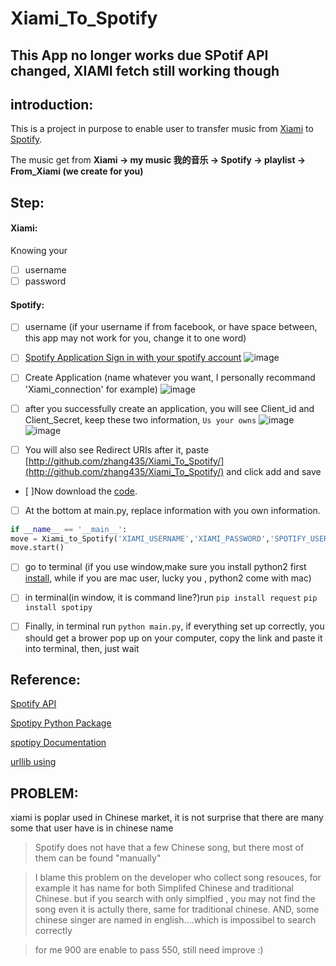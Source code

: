 # Xiami_To_Spotify

## This App no longer works due SPotif API changed, XIAMI fetch still working though
## introduction:
This is a project in purpose to enable user to transfer music from [Xiami](http://www.xiami.com) to [Spotify](https://www.spotify.com/us/).

The music get from **Xiami -> my music 我的音乐 -> Spotify -> playlist -> From_Xiami (we create for you)**

## Step:

####    Xiami:
Knowing your
- [ ] username
- [ ] password

####     Spotify:
- [ ] username (if your username if from facebook, or have space between, this app may not work for you, change it to one word)


- [ ] [Spotify Application Sign in with your spotify account](https://developer.spotify.com/my-applications/)
    ![image](https://github.com/zhang435/Xiami_To_Spotify/blob/master/images/cretae_an_app.png)
- [ ] Create Application (name whatever you want, I personally recommand 'Xiami_connection' for example)
    ![image](https://github.com/zhang435/Xiami_To_Spotify/blob/master/images/create_an_app_Detail.png)
- [ ] after you successfully create an application, you will see Client_id and Client_Secret, keep these two information, `Us your owns`
    ![image](https://github.com/zhang435/Xiami_To_Spotify/blob/master/images/app_page.png)
    ![image](https://github.com/zhang435/Xiami_To_Spotify/blob/master/images/get_id_sec.png)
- [ ] You will also see Redirect URIs after it, paste [http://github.com/zhang435/Xiami_To_Spotify/](http://github.com/zhang435/Xiami_To_Spotify/) and click add and save
- [ ]Now download the [code](https://github.com/zhang435/Xiami_To_Spotify/archive/master.zip).
- [ ] At the bottom at main.py, replace information with you own information.
```python
if __name__ == '__main__':
move = Xiami_to_Spotify('XIAMI_USERNAME','XIAMI_PASSWORD','SPOTIFY_USERNAME','CLIENT_ID','CLIENT_CECRET')
move.start()
```
- [ ] go to terminal (if you use window,make sure you install python2 first [install](http://stackoverflow.com/questions/21372637/installing-python-2-7-on-windows-8), while if you are mac user, lucky you , python2 come with mac)
- [ ] in terminal(in window, it is command line?)run
`pip install request`
`pip install spotipy`

- [ ] Finally, in terminal run `python main.py`, if everything set up correctly, you should get a brower pop up on your computer, copy the link and paste it into terminal, then, just wait



## Reference:
[Spotify API](https://developer.spotify.com/web-api/)

[Spotipy Python Package](https://github.com/plamere/spotipy)

[spotipy Documentation](http://spotipy.readthedocs.io/en/latest/)

[urllib using](https://github.com/liyuntao/SignXiami)


## PROBLEM:
xiami is poplar used in Chinese market, it is not surprise that there are many some that user have is in chinese name

> Spotify does not have that a few Chinese song, but there most of them can be found "manually"

> I blame this problem on the developer who collect song resouces, for example it has name for both Simplifed Chinese and traditional Chinese. but if you search with only simplfied , you may not find the song even it is actully there, same for traditional chinese. AND, some chinese singer are named in english....which is impossibel to search correctly

> for me 900 are enable to pass 550, still need improve :)
